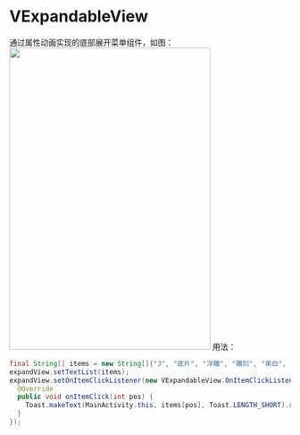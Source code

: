 # VExpandableView
通过属性动画实现的底部展开菜单组件，如图：
<img src="https://github.com/CodeMAI/VExpandableView/blob/master/show.gif"  height="540" width="360">
用法：
```java
final String[] items = new String[]{"J", "底片", "浮雕", "雕刻", "美白", "木刻"};
expandView.setTextList(items);
expandView.setOnItemClickListener(new VExpandableView.OnItemClickListener() {
  @Override
  public void onItemClick(int pos) {
    Toast.makeText(MainActivity.this, items[pos], Toast.LENGTH_SHORT).show();
  }
});
```
